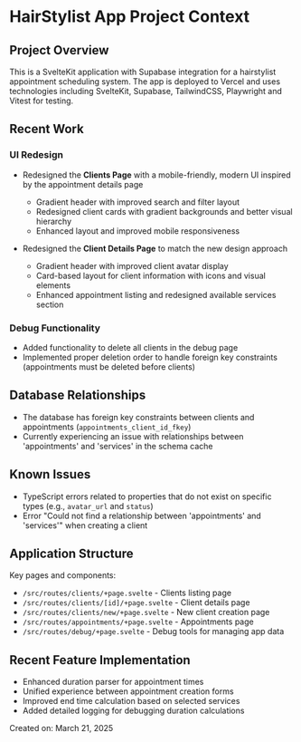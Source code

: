 # HairStylist App Project Context

## Project Overview
This is a SvelteKit application with Supabase integration for a hairstylist appointment scheduling system. The app is deployed to Vercel and uses technologies including SvelteKit, Supabase, TailwindCSS, Playwright and Vitest for testing.

## Recent Work

### UI Redesign
- Redesigned the **Clients Page** with a mobile-friendly, modern UI inspired by the appointment details page
  - Gradient header with improved search and filter layout
  - Redesigned client cards with gradient backgrounds and better visual hierarchy
  - Enhanced layout and improved mobile responsiveness

- Redesigned the **Client Details Page** to match the new design approach
  - Gradient header with improved client avatar display
  - Card-based layout for client information with icons and visual elements
  - Enhanced appointment listing and redesigned available services section

### Debug Functionality
- Added functionality to delete all clients in the debug page
- Implemented proper deletion order to handle foreign key constraints (appointments must be deleted before clients)

## Database Relationships
- The database has foreign key constraints between clients and appointments (`appointments_client_id_fkey`)
- Currently experiencing an issue with relationships between 'appointments' and 'services' in the schema cache

## Known Issues
- TypeScript errors related to properties that do not exist on specific types (e.g., `avatar_url` and `status`)
- Error "Could not find a relationship between 'appointments' and 'services'" when creating a client

## Application Structure
Key pages and components:
- `/src/routes/clients/+page.svelte` - Clients listing page
- `/src/routes/clients/[id]/+page.svelte` - Client details page
- `/src/routes/clients/new/+page.svelte` - New client creation page
- `/src/routes/appointments/+page.svelte` - Appointments page
- `/src/routes/debug/+page.svelte` - Debug tools for managing app data

## Recent Feature Implementation
- Enhanced duration parser for appointment times
- Unified experience between appointment creation forms
- Improved end time calculation based on selected services
- Added detailed logging for debugging duration calculations

Created on: March 21, 2025
